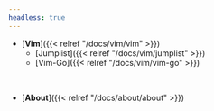 ```yaml
---
headless: true
---
```


- [**Vim**]({{< relref "/docs/vim/vim" >}})
  - [Jumplist]({{< relref "/docs/vim/jumplist" >}})
  - [Vim-Go]({{< relref "/docs/vim/vim-go" >}})
<br />

- [**About**]({{< relref "/docs/about/about" >}})
<br />
